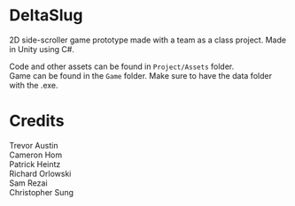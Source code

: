 # DeltaSlug
2D side-scroller game prototype made with a team as a class project.  Made in Unity using C#.

Code and other assets can be found in `Project/Assets` folder.  
Game can be found in the `Game` folder.  Make sure to have the data folder with the .exe.

# Credits  
Trevor Austin  
Cameron Hom  
Patrick Heintz  
Richard Orlowski  
Sam Rezai  
Christopher Sung
